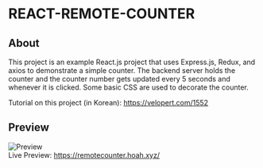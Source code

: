 # REACT-REMOTE-COUNTER

## About
This project is an example React.js project that uses Express.js, Redux, and axios to demonstrate a simple counter. The backend server holds the counter and the counter number gets updated every 5 seconds and whenever it is clicked. Some basic CSS are used to decorate the counter.  
  
Tutorial on this project (in Korean): https://velopert.com/1552
## Preview

![Preview](https://raw.githubusercontent.com/velopert/react-remote-counter/master/preview.gif)  
Live Preview: https://remotecounter.hoah.xyz/
